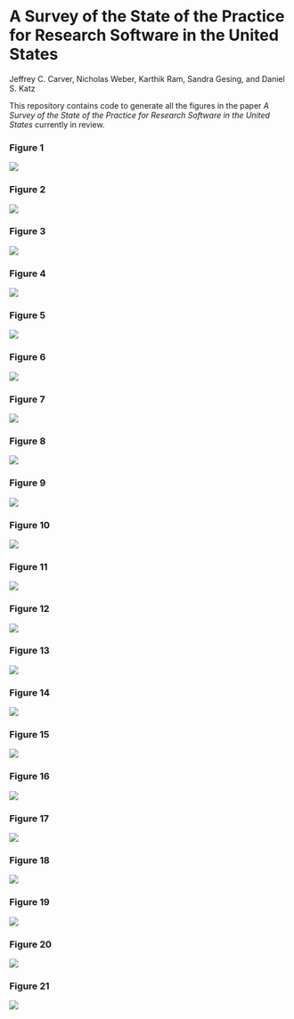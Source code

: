 # A Survey of the State of the Practice for Research Software in the United States

Jeffrey C. Carver, Nicholas Weber, Karthik Ram, Sandra Gesing, and Daniel S. Katz

This repository contains code to generate all the figures in the paper *A Survey of the State of the Practice for Research Software in the United States* currently in review. 

### Figure 1
![](svg/figure_1.svg)

### Figure 2
![](svg/figure_2.svg)

### Figure 3
![](svg/figure_3.svg)

### Figure 4
![](svg/figure_4.svg)

### Figure 5
![](svg/figure_5.svg)

### Figure 6
![](svg/figure_6.svg)

### Figure 7
![](svg/figure_7.svg)

### Figure 8
![](svg/figure_8.svg)

### Figure 9
![](svg/figure_9.svg)

### Figure 10
![](svg/figure_10.svg)

### Figure 11
![](svg/figure_11.svg)

### Figure 12
![](svg/figure_12.svg)

### Figure 13
![](svg/figure_13.svg)

### Figure 14
![](svg/figure_14.svg)

### Figure 15
![](svg/figure_15.svg)

### Figure 16
![](svg/figure_16.svg)

### Figure 17
![](svg/figure_17.svg)


### Figure 18
![](svg/figure_18.svg)


### Figure 19
![](svg/figure_19.svg)


### Figure 20
![](svg/figure_20.svg)


### Figure 21
![](svg/figure_21.svg)
